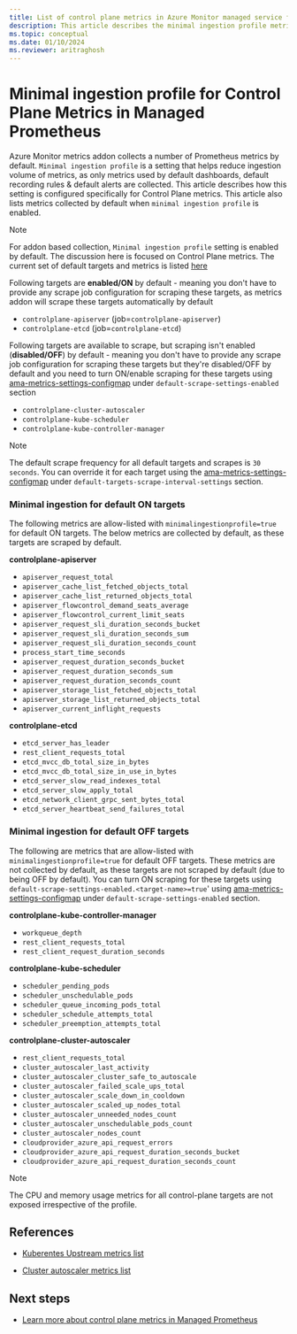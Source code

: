 ```yaml
---
title: List of control plane metrics in Azure Monitor managed service for Prometheus (preview)
description: This article describes the minimal ingestion profile metrics for Azure Kubernetes Service (AKS) control plane metrics.
ms.topic: conceptual
ms.date: 01/10/2024
ms.reviewer: aritraghosh
---
```


# Minimal ingestion profile for Control Plane Metrics in Managed Prometheus

Azure Monitor metrics addon collects a number of Prometheus metrics by default. `Minimal ingestion profile` is a setting that helps reduce ingestion volume of metrics, as only metrics used by default dashboards, default recording rules & default alerts are collected. This article describes how this setting is configured specifically for Control Plane metrics. This article also lists metrics collected by default when `minimal ingestion profile` is enabled.

> [!NOTE]
> For addon based collection, `Minimal ingestion profile` setting is enabled by default. The discussion here is focused on Control Plane metrics. The current set of default targets and metrics is listed [here](/azure/azure-monitor/containers/prometheus-metrics-scrape-configuration-minimal)

Following targets are **enabled/ON** by default - meaning you don't have to provide any scrape job configuration for scraping these targets, as metrics addon will scrape these targets automatically by default

- `controlplane-apiserver` (job=`controlplane-apiserver`)
- `controlplane-etcd` (job=`controlplane-etcd`)

Following targets are available to scrape, but scraping isn't enabled (**disabled/OFF**) by default - meaning you don't have to provide any scrape job configuration for scraping these targets but they're disabled/OFF by default and you need to turn ON/enable scraping for these targets using [ama-metrics-settings-configmap](https://github.com/Azure/prometheus-collector/blob/89e865a73601c0798410016e9beb323f1ecba335/otelcollector/configmaps/ama-metrics-settings-configmap.yaml) under `default-scrape-settings-enabled` section

- `controlplane-cluster-autoscaler`
- `controlplane-kube-scheduler`
- `controlplane-kube-controller-manager`

> [!NOTE]
> The default scrape frequency for all default targets and scrapes is `30 seconds`. You can override it for each target using the [ama-metrics-settings-configmap](https://github.com/Azure/prometheus-collector/blob/89e865a73601c0798410016e9beb323f1ecba335/otelcollector/configmaps/ama-metrics-settings-configmap.yaml) under `default-targets-scrape-interval-settings` section.

### Minimal ingestion for default ON targets

The following metrics are allow-listed with `minimalingestionprofile=true` for default ON targets. The below metrics are collected by default, as these targets are scraped by default.

**controlplane-apiserver**

- `apiserver_request_total`
- `apiserver_cache_list_fetched_objects_total`
- `apiserver_cache_list_returned_objects_total`
- `apiserver_flowcontrol_demand_seats_average`
- `apiserver_flowcontrol_current_limit_seats`
- `apiserver_request_sli_duration_seconds_bucket`
- `apiserver_request_sli_duration_seconds_sum`
- `apiserver_request_sli_duration_seconds_count`
- `process_start_time_seconds`
- `apiserver_request_duration_seconds_bucket`
- `apiserver_request_duration_seconds_sum`
- `apiserver_request_duration_seconds_count`
- `apiserver_storage_list_fetched_objects_total`
- `apiserver_storage_list_returned_objects_total`
- `apiserver_current_inflight_requests`

**controlplane-etcd**

- `etcd_server_has_leader`
- `rest_client_requests_total`
- `etcd_mvcc_db_total_size_in_bytes`
- `etcd_mvcc_db_total_size_in_use_in_bytes`
- `etcd_server_slow_read_indexes_total`
- `etcd_server_slow_apply_total`
- `etcd_network_client_grpc_sent_bytes_total`
- `etcd_server_heartbeat_send_failures_total`

### Minimal ingestion for default OFF targets

The following are metrics that are allow-listed with `minimalingestionprofile=true` for default OFF targets. These metrics are not collected by default, as these targets are not scraped by default (due to being OFF by default). You can turn ON scraping for these targets using `default-scrape-settings-enabled.<target-name>=true`' using [ama-metrics-settings-configmap](https://github.com/Azure/prometheus-collector/blob/89e865a73601c0798410016e9beb323f1ecba335/otelcollector/configmaps/ama-metrics-settings-configmap.yaml) under `default-scrape-settings-enabled` section.

**controlplane-kube-controller-manager**

- `workqueue_depth `
- `rest_client_requests_total`
- `rest_client_request_duration_seconds `

**controlplane-kube-scheduler**

- `scheduler_pending_pods`
- `scheduler_unschedulable_pods`
- `scheduler_queue_incoming_pods_total`
- `scheduler_schedule_attempts_total`
- `scheduler_preemption_attempts_total`

**controlplane-cluster-autoscaler**

- `rest_client_requests_total`
- `cluster_autoscaler_last_activity`
- `cluster_autoscaler_cluster_safe_to_autoscale`
- `cluster_autoscaler_failed_scale_ups_total`
- `cluster_autoscaler_scale_down_in_cooldown`
- `cluster_autoscaler_scaled_up_nodes_total`
- `cluster_autoscaler_unneeded_nodes_count`
- `cluster_autoscaler_unschedulable_pods_count`
- `cluster_autoscaler_nodes_count`
- `cloudprovider_azure_api_request_errors`
- `cloudprovider_azure_api_request_duration_seconds_bucket`
- `cloudprovider_azure_api_request_duration_seconds_count`

> [!NOTE]
> The CPU and memory usage metrics for all control-plane targets are not exposed irrespective of the profile.

## References

- [Kuberentes Upstream metrics list ](https://kubernetes.io/docs/reference/instrumentation/metrics/)

- [Cluster autoscaler metrics list](https://github.com/kubernetes/autoscaler/blob/master/cluster-autoscaler/proposals/metrics.md)

## Next steps

- [Learn more about control plane metrics in Managed Prometheus](monitor-control-plane-metrics.md)